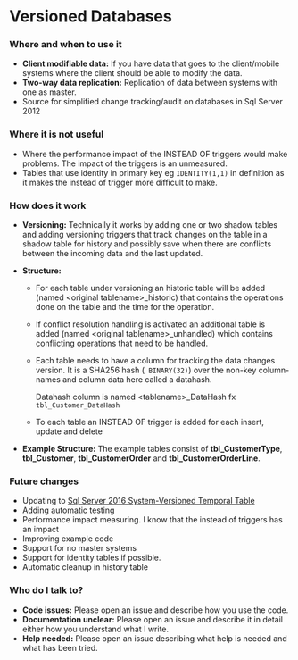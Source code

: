 # Versioned Databases #

### Where and when to use it ###

* **Client modifiable data:** If you have data that goes to the client/mobile systems where the client should be able to modify the data.
* **Two-way data replication:** Replication of data between systems with one as master.
* Source for simplified change tracking/audit on databases in Sql Server 2012

### Where it is not useful

* Where the performance impact of the INSTEAD OF triggers would make problems. The impact of the triggers is an unmeasured.
* Tables that use identity in primary key eg ```IDENTITY(1,1)``` in definition as it makes the instead of trigger more difficult to make.

### How does it work ###

* **Versioning:** Technically it works by adding one or two shadow tables and adding versioning triggers that track changes on the table in a shadow table for history and possibly save when there are conflicts between the incoming data and the last updated.

* **Structure:**

  * For each table under versioning an historic table will be added (named &lt;original tablename&gt;_historic) that contains the operations done on the table and the time for the operation.

  * If conflict resolution handling is activated an additional table is added (named &lt;original tablename&gt;_unhandled) which contains conflicting operations that need to be handled.

  * Each table needs to have a column for tracking the data changes version. It is a SHA256 hash (``` BINARY(32)```) over the non-key column-names and column data here called a datahash.

    Datahash column is named &lt;tablename&gt;_DataHash fx ```tbl_Customer_DataHash``` 

  * To each table an INSTEAD OF trigger is added for each insert, update and delete

* **Example Structure:** The example tables consist of **tbl_CustomerType**, **tbl_Customer**, **tbl_CustomerOrder** and **tbl_CustomerOrderLine**.

### Future changes

* Updating to [Sql Server 2016 System-Versioned Temporal Table](https://docs.microsoft.com/en-us/sql/relational-databases/tables/temporal-tables)
* Adding automatic testing
* Performance impact measuring. I know that the instead of triggers has an impact
* Improving example code
* Support for no master systems
* Support for identity tables if possible.
* Automatic cleanup in history table

### Who do I talk to? ###

* **Code issues:** Please open an issue and describe how you use the code.
* **Documentation unclear:** Please open an issue and describe it in detail either how you understand what I write.
* **Help needed:**  Please open an issue describing what help is needed and what has been tried.